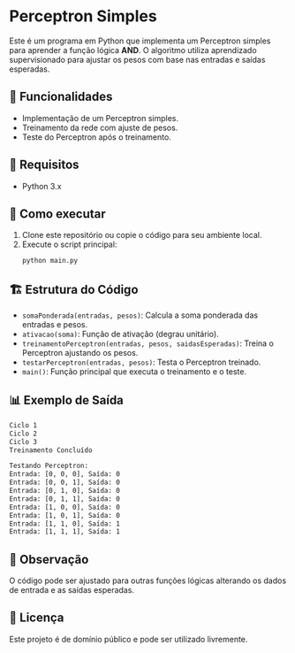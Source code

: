 # Perceptron Simples

Este é um programa em Python que implementa um Perceptron simples para aprender a função lógica **AND**. O algoritmo utiliza aprendizado supervisionado para ajustar os pesos com base nas entradas e saídas esperadas.

## 📌 Funcionalidades
- Implementação de um Perceptron simples.
- Treinamento da rede com ajuste de pesos.
- Teste do Perceptron após o treinamento.

## 🔧 Requisitos
- Python 3.x

## 🚀 Como executar
1. Clone este repositório ou copie o código para seu ambiente local.
2. Execute o script principal:
   ```bash
   python main.py
   ```

## 🏗 Estrutura do Código
- `somaPonderada(entradas, pesos)`: Calcula a soma ponderada das entradas e pesos.
- `ativacao(soma)`: Função de ativação (degrau unitário).
- `treinamentoPerceptron(entradas, pesos, saidasEsperadas)`: Treina o Perceptron ajustando os pesos.
- `testarPerceptron(entradas, pesos)`: Testa o Perceptron treinado.
- `main()`: Função principal que executa o treinamento e o teste.

## 📊 Exemplo de Saída
```bash
Ciclo 1
Ciclo 2
Ciclo 3
Treinamento Concluído

Testando Perceptron:
Entrada: [0, 0, 0], Saída: 0
Entrada: [0, 0, 1], Saída: 0
Entrada: [0, 1, 0], Saída: 0
Entrada: [0, 1, 1], Saída: 0
Entrada: [1, 0, 0], Saída: 0
Entrada: [1, 0, 1], Saída: 0
Entrada: [1, 1, 0], Saída: 1
Entrada: [1, 1, 1], Saída: 1
```

## 📌 Observação
O código pode ser ajustado para outras funções lógicas alterando os dados de entrada e as saídas esperadas.

## 📜 Licença
Este projeto é de domínio público e pode ser utilizado livremente.

